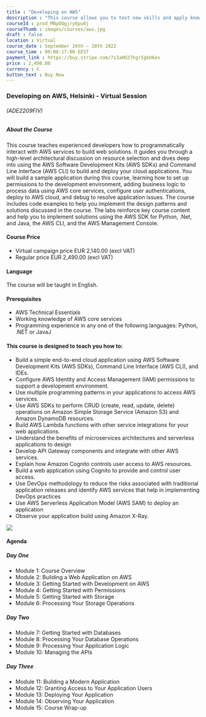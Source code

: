 ```yaml
---
title : "Developing on AWS"
description : "This course allows you to test new skills and apply knowledge to your working environment through a variety of practical exercises. This course will be delivered through a mix of instructor-led training (ILT) and hands-on labs."
courseId : prod_MNpOQgjry6pu8j
courseThumb : images/courses/aws.jpg
draft : false
location : Virtual
course_date : September 26th – 28th 2022
course_time : 09:00-17:00 EEST
payment_link : https://buy.stripe.com/7sIaHO27hgrIgkU6os
price : 2,490.00
currency : €
button_text : Buy Now 
---
```



### Developing on AWS, Helsinki - Virtual Session

###### (ADE2209FIV)

##### About the Course

This course teaches experienced developers how to programmatically interact with AWS services to build web solutions. It guides you through a high-level architectural discussion on resource selection and dives deep into using the AWS Software Development Kits (AWS SDKs) and Command Line Interface (AWS CLI) to build and deploy your cloud applications. You will build a sample application during this course, learning how to set up permissions to the development environment, adding business logic to process data using AWS core services, configure user authentications, deploy to AWS cloud, and debug to resolve application issues. The course includes code examples to help you implement the design patterns and solutions discussed in the course. The labs reinforce key course content and help you to implement solutions using the AWS SDK for Python, .Net, and Java, the AWS CLI, and the AWS Management Console.

#### Course Price 

* Virtual campaign price EUR 2,140.00 (excl VAT)
* Regular price EUR 2,490.00 (excl VAT)

#### Language

The course will be taught in English.

#### Prerequisites

* AWS Technical Essentials
* Working knowledge of AWS core services
* Programming experience in any one of the following languages: Python, .NET or JavaJ


#### This course is designed to teach you how to:

* Build a simple end-to-end cloud application using AWS Software Development Kits (AWS SDKs), Command Line Interface (AWS CLI), and IDEs.
* Configure AWS Identity and Access Management (IAM) permissions to support a development environment.
* Use multiple programming patterns in your applications to access AWS services.
* Use AWS SDKs to perform CRUD (create, read, update, delete) operations on Amazon Simple Storage Service (Amazon S3) and Amazon DynamoDB resources.
* Build AWS Lambda functions with other service integrations for your web applications.
* Understand the benefits of microservices architectures and serverless applications to design
* Develop API Gateway components and integrate with other AWS services.
* Explain how Amazon Cognito controls user access to AWS resources.
* Build a web application using Cognito to provide and control user access.
* Use DevOps methodology to reduce the risks associated with traditional application releases and identify AWS services that help in implementing DevOps practices
* Use AWS Serverless Application Model (AWS SAM) to deploy an application
* Observe your application build using Amazon X-Ray.

![](https://nordcloud.com/wp-content/uploads/2020/03/nordcloud_web_square-29-1.jpg#floatright)

#### Agenda

##### Day One

* Module 1: Course Overview
* Module 2: Building a Web Application on AWS
* Module 3: Getting Started with Development on AWS
* Module 4: Getting Started with Permissions
* Module 5: Getting Started with Storage
* Module 6: Processing Your Storage Operations

##### Day Two

* Module 7: Getting Started with Databases
* Module 8: Processing Your Database Operations
* Module 9: Processing Your Application Logic
* Module 10: Managing the APIs

##### Day Three

* Module 11: Building a Modern Application
* Module 12: Granting Access to Your Application Users
* Module 13: Deploying Your Application
* Module 14: Observing Your Application
* Module 15: Course Wrap-up